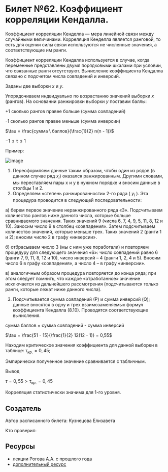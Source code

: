 # Билет №62. Коэффициент корреляции Кендалла.

Коэффициент корреляции Кенделла — мера линейной связи между случайными величинами. Корреляция Кенделла является ранговой, то есть для оценки силы связи используются не численные значения, а соответствующие им ранги.

Коэффициент корреляции Кендалла используется в случае, когда переменные представлены двумя порядковыми шкалами при условии, что связанные ранги отсутствуют. Вычисление коэффициента Кендалла связано с подсчетом числа совпадений и инверсий.

Заданы две выборки $x$ и $y$.

Упорядочиваем индвидуально по возрастанию значений выборки $x$ (рангов). На основании ранжировки выборки $y$ поставим баллы:

+1 сколько рангов правее больше (сумма совпадений)

-1 сколько рангов правее меньше (сумма инверсии)

$\tau = \frac{сумма \ баллов}{\frac{1}{2} n(n - 1)}$

$-1 \leq \tau \leq 1$

Пример:

![image](https://user-images.githubusercontent.com/78729103/211367096-ec29cf43-2245-426d-8867-ecf4df979f67.png)

1. Переоформляем данные таким образом, чтобы один из рядов (в данном случае ряд $x_i$) оказался ранжированным. Другими словами, мы переставляем пары x и y в нужном порядке и вносим данные в столбцы 1 и 2.
2. Определяем «степень ранжированности» 2-го ряда ( $y_i$ ). Эта процедура проводится в следующей последовательности:

а) берем первое значение неранжированного ряда «3». Подсчитываем количество рангов ниже данного числа, которые больше сравниваемого значения. Таких значений 9 (числа 6, 7, 4, 9, 5, 11, 8, 12 и 10). Заносим число 9 в столбец «совпадения». Затем подсчитываем количество значений, которые меньше трех. Таких значений 2 (ранги 1 и 2); вносим число 2 в графу «инверсии».

б) отбрасываем число 3 (мы с ним уже поработали) и повторяем процедуру для следующего значения «6»: число совпадений равно 6 (ранги 7, 9, 11, 8, 12 и 10), число инверсий – 4 (ранги 1, 2, 4 и 5). Вносим число 6 в графу «совпадения», а число 4 – в графу «инверсии».

в) аналогичным образом процедура повторяется до конца ряда; при этом следует помнить, что каждое «отработанное» значение исключается из дальнейшего рассмотрения (подсчитываются только ранги, которые лежат ниже данного числа).

3. Подсчитывается сумма совпадений (Р) и сумма инверсий (Q); данные вносятся в одну и трех взаимозаменяемых формул коэффициента Кендалла (8.10). Проводятся соответствующие вычисления.

сумма баллов = сумма совпадений - сумма инверсий

$\tau = \frac{51 - 15}{\frac{1}{2} 12(12 - 1)} = 0,55$

Находим критическое значения коэффициента для данной выборки в таблице: $τ_{кр.} = 0,45$;

Эмпирически полученное значение сравнивается с табличным.

Вывод

$τ = 0,55 > τ_{кр.} = 0,45$

Корреляция статистически значима для 1-го уровня.

## Создатель

Автор расписанного билета: Кузнецова Елизавета

Кто проверил:


## Ресурсы
- лекции Рогова А.А. с прошлого года
- [дополнительный ресурс](https://studfile.net/preview/5855743/page:29/)
